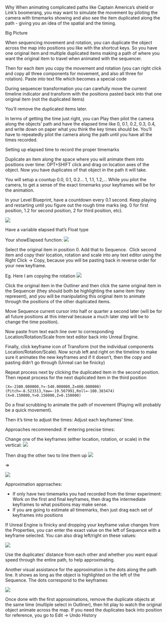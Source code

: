 

Why
When animating complicated paths like Captain America’s shield or Link’s boomerang, you may want to simulate the movement by piloting the camera with timemarks showing and also see the item duplicated along the path - giving you an idea of the spatial and the timing.

Big Picture

When sequencing movement and rotation, you can duplicate the object across the map into positions you like with the shortcut keys. So you have one original item and multiple duplicated items making a path of where you want the original item to travel when animated with the sequencer.

Then for each item you copy the movement and rotation (you can right click and copy all three components for movement, and also all three for rotation). Paste into text file which becomes a special code

During sequencer transformation you can carefully move the current timeline indicator and transform with the positions pasted back into that one original item (not the duplicated items)

You’ll remove the duplicated items later.

In terms of getting the time just right, you can Play then pilot the camera along the objects’ path and have the elapsed time like 0, 0.1, 0.2, 0.3, 0.4, and write down on paper what you think the key times should be. You’ll have to repeatedly pilot the camera along the path until you have all the times recorded.

Setting up elapsed time to record the proper timemarks

Duplicate an item along the space where you will animate them into positions over time: OPT+SHIFT click and drag on location axes of the object. Now you have duplicates of that object in the path it will take.

You will setup a countup 0.0, 0.1, 0.2... 1, 1.1, 1.2,... While you pilot the camera, to get a sense of the exact timemarks your keyframes will be for the animation.

In your Level Blueprint, have a countdown every 0.1 second. Keep playing and restarting until you figure out the rough time marks (eg. 0 for first position, 1.2 for second position, 2 for third position, etc).

![](https://i.imgur.com/sdMEX42.png)

Have a variable elapsed that’s Float type

Your showElapsed function:
![](https://i.imgur.com/JQdfIv6.png)

  

Select the original item in position 0. Add that to Sequence.  Click second item and copy their location, rotation and scale into any text editor using the Right Click → Copy, because you will be pasting back in reverse order for your new keyframe. 

Eg. Here I am copying the rotation
![](https://i.imgur.com/wYzbB3G.png)




Click the original item in the Outliner and then click the same original item in the Sequencer (they should both be highlighting the same item they represent), and you will be manipulating this original item to animate through the positions of the other duplicated items. 

Move Sequence current cursor into half or quarter a second later (will be for all future positions at this interval because a much later step will be to change the time position). 

Now paste from text each line over to corresponding Location/Rotation/Scale from text editor back into Unreal Engine. 

Finally, click keyframe icon of Transform (not the individual components Location/Rotation/Scale). Now scrub left and right on the timeline to make sure it animates the new keyframes and if it doesn’t, then the copy and pasting didn’t go through (Unreal can be finicky)

Repeat process next by clicking the duplicated item in the second position. Then repeat process for the next duplicated item in the third position

```
(X=-2300.000000,Y=-540.000000,Z=400.000000)  
(Pitch=-8.523313,Yaw=-19.567991,Roll=-100.383474)  
(X=0.150000,Y=0.150000,Z=0.150000)
```


Do a final scrubbing to animate the path of movement (Playing will probably be a quick movement).

Then it’s time to adjust the times: Adjust each keyframes’ time. 

Approaches recommended:
If entering precise times:

Change one of the keyframes (either location, rotation, or scale) in the vertical:
![](https://i.imgur.com/Vh2pOvl.png)

Then drag the other two to line them up
![](https://i.imgur.com/gWwtoCS.png)

=>

![](https://i.imgur.com/YXgmkYu.png)

Approximation approaches:

- If only have two timemarks you had recorded from the timer experiment: Work on the first and final keyframes, then drag the intermediate keyframes to what positions may make sense.
- If you are going to estimate all timemarks, then just drag each set of keyframes into positions

If Unreal Engine is finicky and dropping your keyframe value changes from the Properties, you can enter the exact value on the left of Sequence with a keyframe selected. You can also drag left/right on these values:

![](https://i.imgur.com/JalDYFQ.png)

Use the duplicates’ distance from each other and whether you want equal speed through the entire path, to help approximating.

Another visual assistance for the approximation is the dots along the path line. It shows as long as the object is highlighted on the left of the Sequence. The dots correspond to the keyframes

![](https://i.imgur.com/XYZBEX1.png)

Once done with the first approximations, remove the duplicate objects at the same time (multiple select in Outliner), then hit play to watch the original object animate across the map. If you need the duplicates back into position for reference, you go to Edit → Undo History